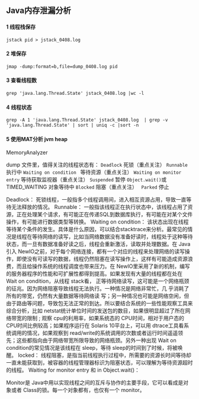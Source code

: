 ## Java内存泄漏分析

#### 1 线程栈保存

```shell
jstack pid > jstack_0408.log
```



#### 2 堆保存

```shell
jmap -dump:format=b,file=dump_0408.log pid
```



#### 3 查看线程数

```shell
grep 'java.lang.Thread.State' jstack_0408.log |wc -l
```



#### 4 线程状态

```shell
grep -A 1 'java.lang.Thread.State' jstack_0408.log  | grep -v 'java.lang.Thread.State' | sort | uniq -c |sort -n
```



#### 5 使用MAT分析 jvm heap

MemoryAnalyzer

dump 文件里，值得关注的线程状态有：
  `Deadlock`    	死锁（重点关注）
  `Runnable`    	执行中
  `Waiting on condition `   	等待资源（重点关注）
  `Waiting on monitor entry`    等待获取监视器（重点关注）
  `Suspended`    	暂停
  `Object.wait()`或TIMED_WAITING    	对象等待中
  `Blocked`    	阻塞（重点关注）
 ` Parked`    	 停止

Deadlock：
    死锁线程，一般指多个线程调用间，进入相互资源占用，导致一直等待无法释放的情况。
Runnable：
    一般指该线程正在执行状态中，该线程占用了资源，正在处理某个请求，有可能正在传递SQL到数据库执行，有可能在对某个文件操作，有可能进行数据类型等转换。
Waiting on condition：
    该状态出现在线程等待某个条件的发生。具体是什么原因，可以结合stacktrace来分析。最常见的情况是线程在等待网络的读写，比如当网络数据没有准备好读时，线程处于这种等待状态，而一旦有数据准备好读之后，线程会重新激活，读取并处理数据。在 Java引入 NewIO之前，对于每个网络连接，都有一个对应的线程来处理网络的读写操作，即使没有可读写的数据，线程仍然阻塞在读写操作上，这样有可能造成资源浪费，而且给操作系统的线程调度也带来压力。在 NewIO里采用了新的机制，编写的服务器程序的性能和可扩展性都得到提高。如果发现有大量的线程都在处在 Wait on condition，从线程 stack看， 正等待网络读写，这可能是一个网络瓶颈的征兆。因为网络阻塞导致线程无法执行。一种情况是网络非常忙，几 乎消耗了所有的带宽，仍然有大量数据等待网络读 写；另一种情况也可能是网络空闲，但由于路由等问题，导致包无法正常的到达。所以要结合系统的一些性能观察工具来综合分析，比如 netstat统计单位时间的发送包的数目，如果很明显超过了所在网络带宽的限制 ; 观察 cpu的利用率，如果系统态的 CPU时间，相对于用户态的 CPU时间比例较高；如果程序运行在 Solaris 10平台上，可以用 dtrace工具看系统调用的情况，如果观察到 read/write的系统调用的次数或者运行时间遥遥领先；这些都指向由于网络带宽所限导致的网络瓶颈。另外一种出现 Wait on condition的常见情况是该线程在 sleep，等待 sleep的时间到了时候，将被唤醒。
locked：
    线程阻塞，是指当前线程执行过程中，所需要的资源长时间等待却一直未能获取到，被容器的线程管理器标识为阻塞状态，可以理解为等待资源超时的线程。
Waiting for monitor entry 和 in Object.wait()：

Monitor是 Java中用以实现线程之间的互斥与协作的主要手段，它可以看成是对象或者 Class的锁。每一个对象都有，也仅有一个 monitor。